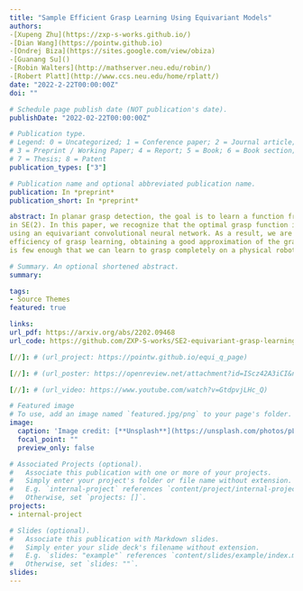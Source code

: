 ```yaml
---
title: "Sample Efficient Grasp Learning Using Equivariant Models"
authors:
-[Xupeng Zhu](https://zxp-s-works.github.io/)
-[Dian Wang](https://pointw.github.io)
-[Ondrej Biza](https://sites.google.com/view/obiza)
-[Guanang Su]()
-[Robin Walters](http://mathserver.neu.edu/robin/)
-[Robert Platt](http://www.ccs.neu.edu/home/rplatt/)
date: "2022-2-22T00:00:00Z"
doi: ""

# Schedule page publish date (NOT publication's date).
publishDate: "2022-02-22T00:00:00Z"

# Publication type.
# Legend: 0 = Uncategorized; 1 = Conference paper; 2 = Journal article;
# 3 = Preprint / Working Paper; 4 = Report; 5 = Book; 6 = Book section;
# 7 = Thesis; 8 = Patent
publication_types: ["3"]

# Publication name and optional abbreviated publication name.
publication: In *preprint*
publication_short: In *preprint*

abstract: In planar grasp detection, the goal is to learn a function from an image of a scene onto a set of feasible grasp poses
in SE(2). In this paper, we recognize that the optimal grasp function is SE(2)-equivariant and can be modeled
using an equivariant convolutional neural network. As a result, we are able to significantly improve the sample
efficiency of grasp learning, obtaining a good approximation of the grasp function after only 600 grasp attempts. This
is few enough that we can learn to grasp completely on a physical robot in about 1.5 hours.

# Summary. An optional shortened abstract.
summary: 

tags:
- Source Themes
featured: true

links:
url_pdf: https://arxiv.org/abs/2202.09468
url_code: https://github.com/ZXP-S-works/SE2-equivariant-grasp-learning

[//]: # (url_project: https://pointw.github.io/equi_q_page)

[//]: # (url_poster: https://openreview.net/attachment?id=IScz42A3iCI&name=poster)

[//]: # (url_video: https://www.youtube.com/watch?v=GtdpvjLHc_Q)

# Featured image
# To use, add an image named `featured.jpg/png` to your page's folder. 
image:
  caption: 'Image credit: [**Unsplash**](https://unsplash.com/photos/pLCdAaMFLTE)'
  focal_point: ""
  preview_only: false

# Associated Projects (optional).
#   Associate this publication with one or more of your projects.
#   Simply enter your project's folder or file name without extension.
#   E.g. `internal-project` references `content/project/internal-project/index.md`.
#   Otherwise, set `projects: []`.
projects:
- internal-project

# Slides (optional).
#   Associate this publication with Markdown slides.
#   Simply enter your slide deck's filename without extension.
#   E.g. `slides: "example"` references `content/slides/example/index.md`.
#   Otherwise, set `slides: ""`.
slides:
---
```



<!-- Markdown & HTML begins here  -->

[//]: # (<meta http-equiv = "refresh" content = " 0.01 ; url = https://pointw.github.io/equi_q_page"/>)
